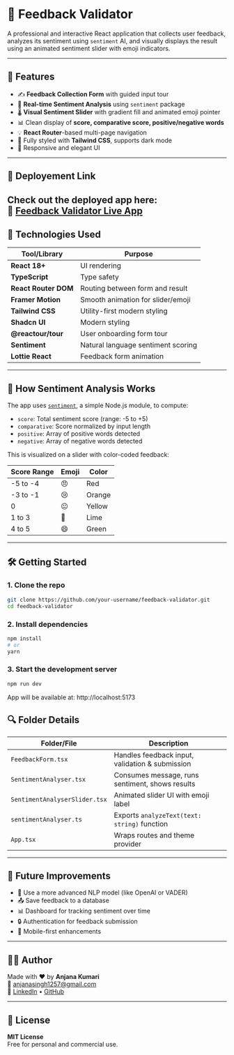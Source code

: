 # 🧠 Feedback Validator

A professional and interactive React application that collects user feedback, analyzes its sentiment using `sentiment` AI, and visually displays the result using an animated sentiment slider with emoji indicators.

---

## 🚀 Features

- ✍️ **Feedback Collection Form** with guided input tour
- 🎯 **Real-time Sentiment Analysis** using `sentiment` package
- 🌡️ **Visual Sentiment Slider** with gradient fill and animated emoji pointer
- 📊 Clean display of **score, comparative score, positive/negative words**
- 💡 **React Router**-based multi-page navigation
- 🎨 Fully styled with **Tailwind CSS**, supports dark mode
- 📱 Responsive and elegant UI

---

## 📂 Deployement Link

Check out the deployed app here:  
🔗 [Feedback Validator Live App](https://feedback-validaor-git-main-anjanas-projects-d256240a.vercel.app/)
---

## 🧪 Technologies Used

| Tool/Library          | Purpose                              |
|-----------------------|--------------------------------------|
| **React 18+**         | UI rendering                         |
| **TypeScript**        | Type safety                          |
| **React Router DOM**  | Routing between form and result      |
| **Framer Motion**     | Smooth animation for slider/emoji    |
| **Tailwind CSS**      | Utility-first modern styling         |
| **Shadcn UI**         | Modern styling                       |
| **@reactour/tour**    | User onboarding form tour            |
| **Sentiment**         | Natural language sentiment scoring   |
| **Lottie React**      | Feedback form animation              |

---

## 🧠 How Sentiment Analysis Works

The app uses [`sentiment`](https://www.npmjs.com/package/sentiment), a simple Node.js module, to compute:

- `score`: Total sentiment score (range: -5 to +5)
- `comparative`: Score normalized by input length
- `positive`: Array of positive words detected
- `negative`: Array of negative words detected

This is visualized on a slider with color-coded feedback:

| Score Range   | Emoji  | Color          |
|---------------|--------|----------------|
| -5 to -4      | 😠      | Red            |
| -3 to -1      | 😢      | Orange         |
|  0            | 😐      | Yellow         |
|  1 to 3       | 🙂      | Lime           |
|  4 to 5       | 😄      | Green          |

---

## 🛠️ Getting Started

### 1. Clone the repo

```bash
git clone https://github.com/your-username/feedback-validator.git
cd feedback-validator
```

### 2. Install dependencies

```bash
npm install
# or
yarn
```

### 3. Start the development server

```bash
npm run dev
```
App will be available at: http://localhost:5173

## 🔍 Folder Details

| Folder/File                  | Description                                         |
|-----------------------------|-----------------------------------------------------|
| `FeedbackForm.tsx`          | Handles feedback input, validation & submission     |
| `SentimentAnalyser.tsx`     | Consumes message, runs sentiment, shows results     |
| `SentimentAnalyserSlider.tsx` | Animated slider UI with emoji label               |
| `sentimentAnalyser.ts`      | Exports `analyzeText(text: string)` function        |
| `App.tsx`                   | Wraps routes and theme provider                     |

---

## 🧩 Future Improvements

- 🧠 Use a more advanced NLP model (like OpenAI or VADER)
- 📤 Save feedback to a database
- 📊 Dashboard for tracking sentiment over time
- 🔒 Authentication for feedback submission
- 📱 Mobile-first enhancements

---

## 🧑‍💻 Author

Made with ❤️ by **Anjana Kumari**  
📧 anjanasingh1257@gmail.com  
🔗 [LinkedIn](#) • [GitHub](#)

---

## 📄 License

**MIT License**  
Free for personal and commercial use.
